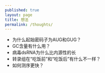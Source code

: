 ```yaml
---
published: true
layout: page
title: 想法
permalink: /thoughts/
---
```


- 为什么起始密码子为AUG和GUG？
- GC含量有什么用？
- 病毒dsRNA为什么比内源性的长
- 转录组在“吃饭前”和“吃饭后”有什么不一样？
- 如何测序更快？

